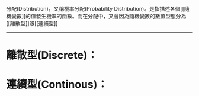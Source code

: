 分配(Distribution)，又稱機率分配(Probability Distribution)。是指描述各個[[隨機變數]]的值發生機率的函數。而在分配中，又會因為隨機變數的數值型態分為[[離散型]]跟[[連續型]]
- - -
# 離散型(Discrete)：

# 連續型(Continous)：